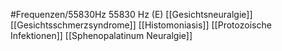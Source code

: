 #Frequenzen/55830Hz
55830 Hz (E)
[[Gesichtsneuralgie]]
[[Gesichtsschmerzsyndrome]]
[[Histomoniasis]]
[[Protozoische Infektionen]]
[[Sphenopalatinum Neuralgie]]